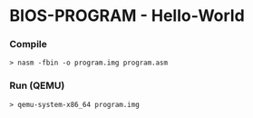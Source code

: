 # BIOS-PROGRAM - Hello-World
### Compile
```
> nasm -fbin -o program.img program.asm
```

### Run (QEMU)
```
> qemu-system-x86_64 program.img
```
